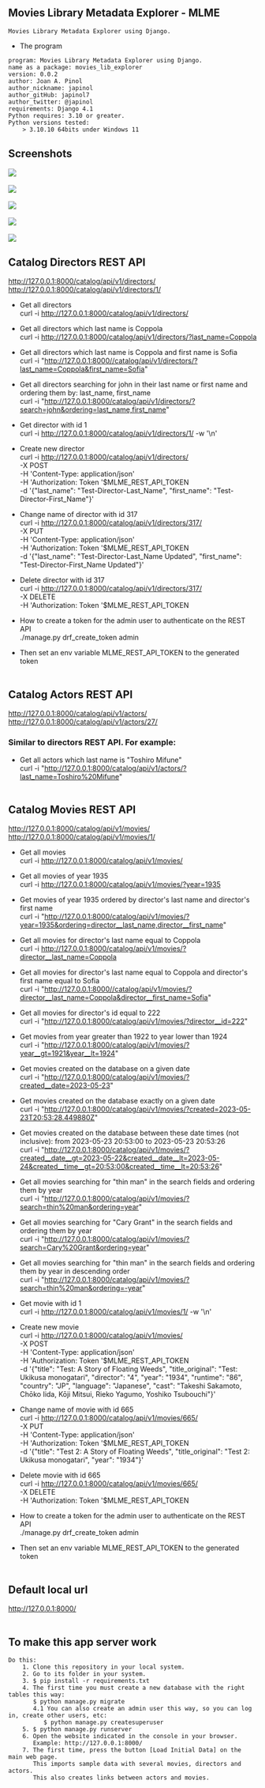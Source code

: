 ## Movies Library Metadata Explorer - MLME

    Movies Library Metadata Explorer using Django.


   * The program 

	program: Movies Library Metadata Explorer using Django.
    name as a package: movies_lib_explorer 
	version: 0.0.2
	author: Joan A. Pinol
	author_nickname: japinol
	author_gitHub: japinol7
	author_twitter: @japinol
	requirements: Django 4.1
	Python requires: 3.10 or greater.
	Python versions tested: 
        > 3.10.10 64bits under Windows 11


## Screenshots

<img src="screenshots/screenshot1.png"> <br/> <br/>
<img src="screenshots/screenshot2.png"> <br/> <br/>
<img src="screenshots/screenshot3.png"> <br/> <br/>
<img src="screenshots/screenshot4.png"> <br/> <br/>
<img src="screenshots/screenshot5.png"> <br/>


## Catalog Directors REST API

http://127.0.0.1:8000/catalog/api/v1/directors/  <br/>
http://127.0.0.1:8000/catalog/api/v1/directors/1/


* Get all directors <br/>
curl -i http://127.0.0.1:8000/catalog/api/v1/directors/


* Get all directors which last name is Coppola<br/>
curl -i http://127.0.0.1:8000/catalog/api/v1/directors/?last_name=Coppola


* Get all directors which last name is Coppola and first name is Sofia<br/>
curl -i "http://127.0.0.1:8000//catalog/api/v1/directors/?last_name=Coppola&first_name=Sofia"


* Get all directors searching for john in their last name or first name and ordering them by: last_name, first_name <br/>
curl -i "http://127.0.0.1:8000/catalog/api/v1/directors/?search=john&ordering=last_name,first_name"


* Get director with id 1 <br/>
curl -i http://127.0.0.1:8000/catalog/api/v1/directors/1/ -w '\n'


* Create new director <br/>
curl -i http://127.0.0.1:8000/catalog/api/v1/directors/ \
-X POST \
-H 'Content-Type: application/json' \
-H 'Authorization: Token '$MLME_REST_API_TOKEN \
-d '{"last_name": "Test-Director-Last_Name", "first_name": "Test-Director-First_Name"}'
 

* Change name of director with id 317 <br/>
curl -i http://127.0.0.1:8000/catalog/api/v1/directors/317/ \
-X PUT \
-H 'Content-Type: application/json' \
-H 'Authorization: Token '$MLME_REST_API_TOKEN \
-d '{"last_name": "Test-Director-Last_Name Updated", "first_name": "Test-Director-First_Name Updated"}'


* Delete director with id 317 <br/>
curl -i http://127.0.0.1:8000/catalog/api/v1/directors/317/ \
-X DELETE \
-H 'Authorization: Token '$MLME_REST_API_TOKEN


* How to create a token for the admin user to authenticate on the REST API <br/>
./manage.py drf_create_token admin
* Then set an env variable MLME_REST_API_TOKEN to the generated token
<br/> <br/>


## Catalog Actors REST API

http://127.0.0.1:8000/catalog/api/v1/actors/  <br/>
http://127.0.0.1:8000/catalog/api/v1/actors/27/

### Similar to directors REST API. For example:

* Get all actors which last name is "Toshiro Mifune"<br/>
curl -i "http://127.0.0.1:8000/catalog/api/v1/actors/?last_name=Toshiro%20Mifune"
<br/> <br/>


## Catalog Movies REST API

http://127.0.0.1:8000/catalog/api/v1/movies/  <br/>
http://127.0.0.1:8000/catalog/api/v1/movies/1/


* Get all movies <br/>
curl -i http://127.0.0.1:8000/catalog/api/v1/movies/


* Get all movies of year 1935 <br/>
curl -i http://127.0.0.1:8000/catalog/api/v1/movies/?year=1935


* Get movies of year 1935 ordered by director's last name and director's first name <br/>
curl -i "http://127.0.0.1:8000/catalog/api/v1/movies/?year=1935&ordering=director__last_name,director__first_name"


* Get all movies for director's last name equal to Coppola <br/>
curl -i http://127.0.0.1:8000/catalog/api/v1/movies/?director__last_name=Coppola


* Get all movies for director's last name equal to Coppola and director's first name equal to Sofia <br/>
curl -i "http://127.0.0.1:8000//catalog/api/v1/movies/?director__last_name=Coppola&director__first_name=Sofia"


* Get all movies for director's id equal to 222 <br/>
curl -i "http://127.0.0.1:8000/catalog/api/v1/movies/?director__id=222"


* Get movies from year greater than 1922 to year lower than 1924 <br/>
curl -i "http://127.0.0.1:8000/catalog/api/v1/movies/?year__gt=1921&year__lt=1924"


* Get movies created on the database on a given date <br/>
curl -i "http://127.0.0.1:8000/catalog/api/v1/movies/?created__date=2023-05-23"


* Get movies created on the database exactly on a given date <br/>
curl -i "http://127.0.0.1:8000/catalog/api/v1/movies/?created=2023-05-23T20:53:28.449880Z"


* Get movies created on the database between these date times (not inclusive): from 2023-05-23 20:53:00 to 2023-05-23 20:53:26  <br/>
curl -i "http://127.0.0.1:8000/catalog/api/v1/movies/?created__date__gt=2023-05-22&created__date__lt=2023-05-24&created__time__gt=20:53:00&created__time__lt=20:53:26"
 

* Get all movies searching for "thin man" in the search fields and ordering them by year <br/>
curl -i "http://127.0.0.1:8000/catalog/api/v1/movies/?search=thin%20man&ordering=year"


* Get all movies searching for "Cary Grant" in the search fields and ordering them by year <br/>
curl -i "http://127.0.0.1:8000/catalog/api/v1/movies/?search=Cary%20Grant&ordering=year"


* Get all movies searching for "thin man" in the search fields and ordering them by year in descending order <br/>
curl -i "http://127.0.0.1:8000/catalog/api/v1/movies/?search=thin%20man&ordering=-year"


* Get movie with id 1 <br/>
curl -i http://127.0.0.1:8000/catalog/api/v1/movies/1/ -w '\n'


* Create new movie <br/>
curl -i http://127.0.0.1:8000/catalog/api/v1/movies/ \
-X POST \
-H 'Content-Type: application/json' \
-H 'Authorization: Token '$MLME_REST_API_TOKEN \
-d '{"title": "Test: A Story of Floating Weeds", "title_original": "Test: Ukikusa monogatari", "director": "4", "year": "1934", "runtime": "86", "country": "JP", "language": "Japanese", "cast": "Takeshi Sakamoto, Chōko Iida, Kōji Mitsui, Rieko Yagumo, Yoshiko Tsubouchi"}'


* Change name of movie with id 665 <br/>
curl -i http://127.0.0.1:8000/catalog/api/v1/movies/665/ \
-X PUT \
-H 'Content-Type: application/json' \
-H 'Authorization: Token '$MLME_REST_API_TOKEN \
-d '{"title": "Test 2: A Story of Floating Weeds", "title_original": "Test 2: Ukikusa monogatari", "year": "1934"}'


* Delete movie with id 665 <br/>
curl -i http://127.0.0.1:8000/catalog/api/v1/movies/665/ \
-X DELETE \
-H 'Authorization: Token '$MLME_REST_API_TOKEN


* How to create a token for the admin user to authenticate on the REST API <br/>
./manage.py drf_create_token admin
* Then set an env variable MLME_REST_API_TOKEN to the generated token
<br/> <br/>


## Default local url

http://127.0.0.1:8000/
<br/> <br/>


## To make this app server work

	Do this:
	    1. Clone this repository in your local system.
	    2. Go to its folder in your system.
	    3. $ pip install -r requirements.txt
	    4. The first time you must create a new database with the right tables this way:
	       $ python manage.py migrate
	       4.1 You can also create an admin user this way, so you can log in, create other users, etc:
	          $ python manage.py createsuperuser
	    5. $ python manage.py runserver
	    6. Open the website indicated in the console in your browser.
	       Example: http://127.0.0.1:8000/
	    7. The first time, press the button [Load Initial Data] on the main web page.
	       This imports sample data with several movies, directors and actors.
	       This also creates links between actors and movies.
